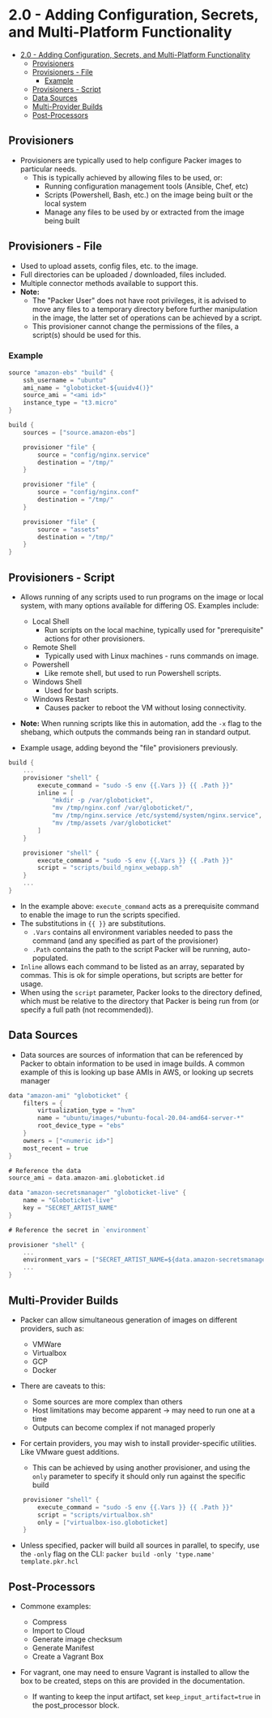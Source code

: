 # 2.0 - Adding Configuration, Secrets, and Multi-Platform Functionality

- [2.0 - Adding Configuration, Secrets, and Multi-Platform Functionality](#20---adding-configuration-secrets-and-multi-platform-functionality)
  - [Provisioners](#provisioners)
  - [Provisioners - File](#provisioners---file)
    - [Example](#example)
  - [Provisioners - Script](#provisioners---script)
  - [Data Sources](#data-sources)
  - [Multi-Provider Builds](#multi-provider-builds)
  - [Post-Processors](#post-processors)

## Provisioners

- Provisioners are typically used to help configure Packer images to particular needs.
  - This is typically achieved by allowing files to be used, or:
    - Running configuration management tools (Ansible, Chef, etc)
    - Scripts (Powershell, Bash, etc.) on the image being built or the local system
    - Manage any files to be used by or extracted from the image being built

## Provisioners - File

- Used to upload assets, config files, etc. to the image.
- Full directories can be uploaded / downloaded, files included.
- Multiple connector methods available to support this.
- **Note:**
  - The "Packer User" does not have root privileges, it is advised to move any files to a temporary directory before further manipulation in the image, the latter set of operations can be achieved by a script.
  - This provisioner cannot change the permissions of the files, a script(s) should be used for this.

### Example

```go
source "amazon-ebs" "build" {
    ssh_username = "ubuntu"
    ami_name = "globoticket-${uuidv4()}"
    source_ami = "<ami id>"
    instance_type = "t3.micro"
}

build {
    sources = ["source.amazon-ebs"]

    provisioner "file" {
        source = "config/nginx.service"
        destination = "/tmp/"
    }

    provisioner "file" {
        source = "config/nginx.conf"
        destination = "/tmp/"
    }

    provisioner "file" {
        source = "assets"
        destination = "/tmp/"
    }
}
```

## Provisioners - Script

- Allows running of any scripts used to run programs on the image or local system, with many options available for differing OS. Examples include:
  - Local Shell
    - Run scripts on the local machine, typically used for "prerequisite" actions for other provisioners.
  - Remote Shell
    - Typically used with Linux machines - runs commands on image.
  - Powershell
    - Like remote shell, but used to run Powershell scripts.
  - Windows Shell
    - Used for bash scripts.
  - Windows Restart
    - Causes packer to reboot the VM without losing connectivity.

- **Note:** When running scripts like this in automation, add the `-x` flag to the shebang, which outputs the commands being ran in standard output.

- Example usage, adding beyond the "file" provisioners previously.

```go
build {
    ...
    provisioner "shell" {
        execute_command = "sudo -S env {{.Vars }} {{ .Path }}"
        inline = [
            "mkdir -p /var/globoticket",
            "mv /tmp/nginx.conf /var/globoticket/",
            "mv /tmp/nginx.service /etc/systemd/system/nginx.service",
            "mv /tmp/assets /var/globoticket"
        ]
    }

    provisioner "shell" {
        execute_command = "sudo -S env {{.Vars }} {{ .Path }}"
        script = "scripts/build_nginx_webapp.sh"
    }
    ...
}
```

- In the example above: `execute_command` acts as a prerequisite command to enable the image to run the scripts specified.
- The substitutions in `{{ }}` are substitutions.
  - `.Vars` contains all environment variables needed to pass the command (and any specified as part of the provisioner)
  - `.Path` contains the path to the script Packer will be running, auto-populated.
- `Inline` allows each command to be listed as an array, separated by commas. This is ok for simple operations, but scripts are better for usage.
- When using the `script` parameter, Packer looks to the directory defined, which must be relative to the directory that Packer is being run from (or specify a full path (not recommended)).

## Data Sources

- Data sources are sources of information that can be referenced by Packer to obtain information to be used in image builds. A common example of this is looking up base AMIs in AWS, or looking up secrets manager

```go
data "amazon-ami" "globoticket" {
    filters = {
        virtualization_type = "hvm"
        name = "ubuntu/images/*ubuntu-focal-20.04-amd64-server-*"
        root_device_type = "ebs"
    }
    owners = ["<numeric id>"]
    most_recent = true
}

# Reference the data
source_ami = data.amazon-ami.globoticket.id

data "amazon-secretsmanager" "globoticket-live" {
    name = "Globoticket-live"
    key = "SECRET_ARTIST_NAME"
}

# Reference the secret in `environment`

provisioner "shell" {
    ...
    environment_vars = ["SECRET_ARTIST_NAME=${data.amazon-secretsmanager.globoticket.value}"]
    ...
}
```

## Multi-Provider Builds

- Packer can allow simultaneous generation of images on different providers, such as:
  - VMWare
  - Virtualbox
  - GCP
  - Docker

- There are caveats to this:
  - Some sources are more complex than others
  - Host limitations may become apparent -> may need to run one at a time
  - Outputs can become complex if not managed properly

- For certain providers, you may wish to install provider-specific utilities. Like VMware guest additions.
  - This can be achieved by using another provisioner, and using the `only` parameter to specify it should only run against the specific build

```go
    provisioner "shell" {
        execute_command = "sudo -S env {{.Vars }} {{ .Path }}"
        script = "scripts/virtualbox.sh"
        only = ["virtualbox-iso.globoticket]
    }
```

- Unless specified, packer will build all sources in parallel, to specify, use the `-only` flag on the CLI: `packer build -only 'type.name' template.pkr.hcl`

## Post-Processors

- Commone examples:
  - Compress
  - Import to Cloud
  - Generate image checksum
  - Generate Manifest
  - Create a Vagrant Box

- For vagrant, one may need to ensure Vagrant is installed to allow the box to be created, steps on this are provided in the documentation.
  - If wanting to keep the input artifact, set `keep_input_artifact=true` in the post_processor block.
